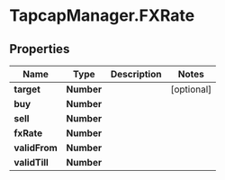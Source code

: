 # TapcapManager.FXRate

## Properties
Name | Type | Description | Notes
------------ | ------------- | ------------- | -------------
**target** | **Number** |  | [optional] 
**buy** | **Number** |  | 
**sell** | **Number** |  | 
**fxRate** | **Number** |  | 
**validFrom** | **Number** |  | 
**validTill** | **Number** |  | 


